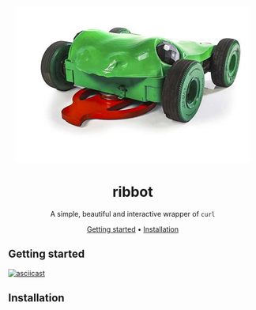 <!-- markdownlint-configure-file {
  "MD013": {
    "code_blocks": false,
    "tables": false
  },
  "MD033": false,
  "MD041": false
} -->

<div align="center">

<img src="ribbot.png" alt="Image of Ribbot from BattleBots">

# ribbot

A simple, beautiful and interactive wrapper of `curl`

[Getting started](#getting-started) •
[Installation](#installation)

</div>

## Getting started

[![asciicast](https://asciinema.org/a/4E6YZmlW8FQ69Ky86VJidVNMe.svg)](https://asciinema.org/a/4E6YZmlW8FQ69Ky86VJidVNMe)

## Installation

</div>

